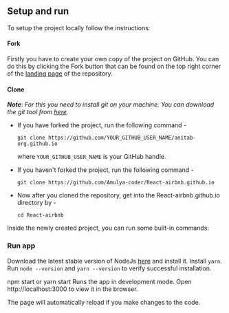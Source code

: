 ## Setup and run

To setup the project locally follow the instructions:

#### Fork

Firstly you have to create your own copy of the project on GitHub. You can do this by clicking the Fork button that can be found on the top right corner of the 
[landing page](https://github.com/Amulya-coder/React-airbnb.github.io) of the repository.

#### Clone

_**Note**_: _For this you need to install git on your machine. You can download the git tool from [here](https://git-scm.com/downloads)._

- If you have forked the project, run the following command -

  `git clone https://github.com/YOUR_GITHUB_USER_NAME/anitab-org.github.io`

  where `YOUR_GITHUB_USER_NAME` is your GitHub handle.

- If you haven't forked the project, run the following command -

  `git clone https://github.com/Amulya-coder/React-airbnb.github.io`

- Now after you cloned the repository, get into the React-airbnb.github.io directory by -

  `cd React-airbnb`
  
 Inside the newly created project, you can run some built-in commands:
 
 ### Run app

Download the latest stable version of NodeJs [here](https://nodejs.org/en/download/) and install it. Install `yarn`. Run `node --version` and `yarn --version` to verify successful installation.

npm start or yarn start
Runs the app in development mode.
Open http://localhost:3000 to view it in the browser.

The page will automatically reload if you make changes to the code.
